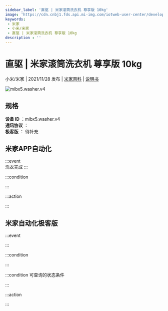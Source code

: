 ```yaml
---
sidebar_label: '直驱 | 米家滚筒洗衣机 尊享版 10kg'
image: 'https://cdn.cnbj1.fds.api.mi-img.com/iotweb-user-center/developer_1679047956417higFNVAG.png?GalaxyAccessKeyId=AKVGLQWBOVIRQ3XLEW&Expires=9223372036854775807&Signature=2ptzOjT370gvUhZAL5P3Ba5+9as='
keywords: 
 - 米家
 - 小米/米家
 - 直驱 | 米家滚筒洗衣机 尊享版 10kg
description : ''
---
```

# 直驱 | 米家滚筒洗衣机 尊享版 10kg

小米/米家 | 2021/11/28 发布 | [米家百科](https://home.mi.com/webapp/content/baike/product/index.html?model=mibx5.washer.v4) | [说明书](https://home.mi.com/views/introduction.html?model=mibx5.washer.v4&region=cn)

![mibx5.washer.v4](https://cdn.cnbj1.fds.api.mi-img.com/iotweb-user-center/developer_1679047956417higFNVAG.png?GalaxyAccessKeyId=AKVGLQWBOVIRQ3XLEW&Expires=9223372036854775807&Signature=2ptzOjT370gvUhZAL5P3Ba5+9as=)

## 规格  
> 
**设备 ID** ：mibx5.washer.v4  
**通讯协议** ：  
**极客版**  ： 待补充 


## 米家APP自动化  

:::event  
洗衣完成
:::

:::condition  

:::

:::action   

:::

## 米家自动化极客版  

:::event  

:::

:::condition  

:::

:::condition 可查询的状态条件  

:::

:::action  

:::

        

